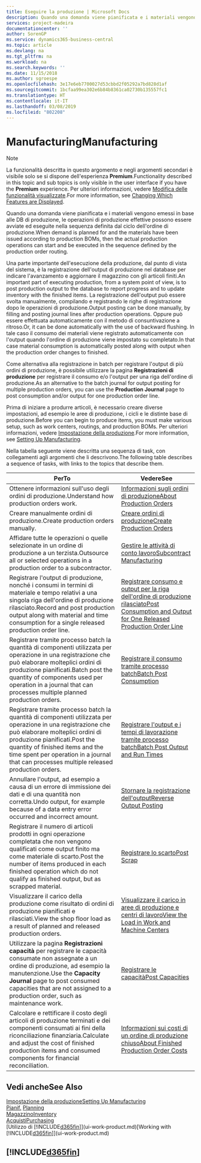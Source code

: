 ```yaml
---
title: Eseguire la produzione | Microsoft Docs
description: Quando una domanda viene pianificata e i materiali vengono emessi in base alle DB di produzione, le operazioni di produzione effettive possono essere avviate ed eseguite nella sequenza definita dal ciclo dell'ordine di produzione.
services: project-madeira
documentationcenter: ''
author: SorenGP
ms.service: dynamics365-business-central
ms.topic: article
ms.devlang: na
ms.tgt_pltfrm: na
ms.workload: na
ms.search.keywords: ''
ms.date: 11/15/2018
ms.author: sgroespe
ms.openlocfilehash: 3e17e6eb7700027d53cbbd2f05292a7bd828d1af
ms.sourcegitcommit: 1bcfaa99ea302e6b84b8361ca02730b135557fc1
ms.translationtype: HT
ms.contentlocale: it-IT
ms.lasthandoff: 03/08/2019
ms.locfileid: "802208"
---
```

# <a name="manufacturing"></a><span data-ttu-id="42b3a-103">Manufacturing</span><span class="sxs-lookup"><span data-stu-id="42b3a-103">Manufacturing</span></span>
> [!NOTE]
> <span data-ttu-id="42b3a-104">La funzionalità descritta in questo argomento e negli argomenti secondari è visibile solo se si dispone dell'esperienza **Premium**.</span><span class="sxs-lookup"><span data-stu-id="42b3a-104">Functionality described in this topic and sub topics is only visible in the user interface if you have the **Premium** experience.</span></span> <span data-ttu-id="42b3a-105">Per ulteriori informazioni, vedere [Modifica delle funzionalità visualizzate](ui-experiences.md).</span><span class="sxs-lookup"><span data-stu-id="42b3a-105">For more information, see [Changing Which Features are Displayed](ui-experiences.md).</span></span>

<span data-ttu-id="42b3a-106">Quando una domanda viene pianificata e i materiali vengono emessi in base alle DB di produzione, le operazioni di produzione effettive possono essere avviate ed eseguite nella sequenza definita dal ciclo dell'ordine di produzione.</span><span class="sxs-lookup"><span data-stu-id="42b3a-106">When demand is planned for and the materials have been issued according to production BOMs, then the actual production operations can start and be executed in the sequence defined by the production order routing.</span></span>  

<span data-ttu-id="42b3a-107">Una parte importante dell'esecuzione della produzione, dal punto di vista del sistema, è la registrazione dell'output di produzione nel database per indicare l'avanzamento e aggiornare il magazzino con gli articoli finiti.</span><span class="sxs-lookup"><span data-stu-id="42b3a-107">An important part of executing production, from a system point of view, is to post production output to the database to report progress and to update inventory with the finished items.</span></span> <span data-ttu-id="42b3a-108">La registrazione dell'output può essere svolta manualmente, compilando e registrando le righe di registrazione dopo le operazioni di produzione.</span><span class="sxs-lookup"><span data-stu-id="42b3a-108">Output posting can be done manually, by filling and posting journal lines after production operations.</span></span> <span data-ttu-id="42b3a-109">Oppure può essere effettuata automaticamente con il metodo di consuntivazione a ritroso.</span><span class="sxs-lookup"><span data-stu-id="42b3a-109">Or, it can be done automatically with the use of backward flushing.</span></span> <span data-ttu-id="42b3a-110">In tale caso il consumo dei materiali viene registrato automaticamente con l'output quando l'ordine di produzione viene impostato su completato.</span><span class="sxs-lookup"><span data-stu-id="42b3a-110">In that case material consumption is automatically posted along with output when the production order changes to finished.</span></span>  

<span data-ttu-id="42b3a-111">Come alternativa alla registrazione in batch per registrare l'output di più ordini di produzione, è possibile utilizzare la pagina **Registrazioni di produzione** per registrare il consumo e/o l'output per una riga dell'ordine di produzione.</span><span class="sxs-lookup"><span data-stu-id="42b3a-111">As an alternative to the batch journal for output posting for multiple production orders, you can use the **Production Journal** page to post consumption and/or output for one production order line.</span></span>

<span data-ttu-id="42b3a-112">Prima di iniziare a produrre articoli, è necessario creare diverse impostazioni, ad esempio le aree di produzione, i cicli e le distinte base di produzione.</span><span class="sxs-lookup"><span data-stu-id="42b3a-112">Before you can begin to produce items, you must make various setup, such as work centers, routings, and production BOMs.</span></span> <span data-ttu-id="42b3a-113">Per ulteriori informazioni, vedere [Impostazione della produzione](production-configure-production-processes.md).</span><span class="sxs-lookup"><span data-stu-id="42b3a-113">For more information, see [Setting Up Manufacturing](production-configure-production-processes.md).</span></span>

<span data-ttu-id="42b3a-114">Nella tabella seguente viene descritta una sequenza di task, con collegamenti agli argomenti che li descrivono.</span><span class="sxs-lookup"><span data-stu-id="42b3a-114">The following table describes a sequence of tasks, with links to the topics that describe them.</span></span>   

|<span data-ttu-id="42b3a-115">**Per**</span><span class="sxs-lookup"><span data-stu-id="42b3a-115">**To**</span></span>|<span data-ttu-id="42b3a-116">**Vedere**</span><span class="sxs-lookup"><span data-stu-id="42b3a-116">**See**</span></span>|  
|------------|-------------|  
|<span data-ttu-id="42b3a-117">Ottenere informazioni sull'uso degli ordini di produzione.</span><span class="sxs-lookup"><span data-stu-id="42b3a-117">Understand how production orders work.</span></span>|[<span data-ttu-id="42b3a-118">Informazioni sugli ordini di produzione</span><span class="sxs-lookup"><span data-stu-id="42b3a-118">About Production Orders</span></span>](production-about-production-orders.md)|
|<span data-ttu-id="42b3a-119">Creare manualmente ordini di produzione.</span><span class="sxs-lookup"><span data-stu-id="42b3a-119">Create production orders manually.</span></span>|[<span data-ttu-id="42b3a-120">Creare ordini di produzione</span><span class="sxs-lookup"><span data-stu-id="42b3a-120">Create Production Orders</span></span>](production-how-to-create-production-orders.md)|
|<span data-ttu-id="42b3a-121">Affidare tutte le operazioni o quelle selezionate in un ordine di produzione a un terzista.</span><span class="sxs-lookup"><span data-stu-id="42b3a-121">Outsource all or selected operations in a production order to a subcontractor.</span></span>|[<span data-ttu-id="42b3a-122">Gestire le attività di conto lavoro</span><span class="sxs-lookup"><span data-stu-id="42b3a-122">Subcontract Manufacturing</span></span>](production-how-to-subcontract-manufacturing.md)|
|<span data-ttu-id="42b3a-123">Registrare l'output di produzione, nonché i consumi in termini di materiale e tempo relativi a una singola riga dell'ordine di produzione rilasciato.</span><span class="sxs-lookup"><span data-stu-id="42b3a-123">Record and post production output along with material and time consumption for a single released production order line.</span></span>|[<span data-ttu-id="42b3a-124">Registrare consumo e output per la riga dell'ordine di produzione rilasciato</span><span class="sxs-lookup"><span data-stu-id="42b3a-124">Post Consumption and Output for One Released Production Order Line</span></span>](production-how-to-register-consumption-and-output.md)|  
|<span data-ttu-id="42b3a-125">Registrare tramite processo batch la quantità di componenti utilizzata per operazione in una registrazione che può elaborare molteplici ordini di produzione pianificati.</span><span class="sxs-lookup"><span data-stu-id="42b3a-125">Batch post the quantity of components used per operation in a journal that can processes multiple planned production orders.</span></span>|[<span data-ttu-id="42b3a-126">Registrare il consumo tramite processo batch</span><span class="sxs-lookup"><span data-stu-id="42b3a-126">Batch Post Consumption</span></span>](production-how-to-post-consumption.md)|
|<span data-ttu-id="42b3a-127">Registrare tramite processo batch la quantità di componenti utilizzata per operazione in una registrazione che può elaborare molteplici ordini di produzione pianificati.</span><span class="sxs-lookup"><span data-stu-id="42b3a-127">Post the quantity of finished items and the time spent per operation in a journal that can processes multiple released production orders.</span></span>|[<span data-ttu-id="42b3a-128">Registrare l'output e i tempi di lavorazione tramite processo batch</span><span class="sxs-lookup"><span data-stu-id="42b3a-128">Batch Post Output and Run Times</span></span>](production-how-to-post-output-quantity.md)|
|<span data-ttu-id="42b3a-129">Annullare l'output, ad esempio a causa di un errore di immissione dei dati e di una quantità non corretta.</span><span class="sxs-lookup"><span data-stu-id="42b3a-129">Undo output, for example because of a data entry error occurred and incorrect amount.</span></span>  |[<span data-ttu-id="42b3a-130">Stornare la registrazione dell'output</span><span class="sxs-lookup"><span data-stu-id="42b3a-130">Reverse Output Posting</span></span>](production-how-to-reverse-output-posting.md)|  
|<span data-ttu-id="42b3a-131">Registrare il numero di articoli prodotti in ogni operazione completata che non vengono qualificati come output finito ma come materiale di scarto.</span><span class="sxs-lookup"><span data-stu-id="42b3a-131">Post the number of items produced in each finished operation which do not qualify as finished output, but as scrapped material.</span></span>|[<span data-ttu-id="42b3a-132">Registrare lo scarto</span><span class="sxs-lookup"><span data-stu-id="42b3a-132">Post Scrap</span></span>](production-how-to-post-scrap.md)|
|<span data-ttu-id="42b3a-133">Visualizzare il carico della produzione come risultato di ordini di produzione pianificati e rilasciati.</span><span class="sxs-lookup"><span data-stu-id="42b3a-133">View the shop floor load as a result of planned and released production orders.</span></span>|[<span data-ttu-id="42b3a-134">Visualizzare il carico in aree di produzione e centri di lavoro</span><span class="sxs-lookup"><span data-stu-id="42b3a-134">View the Load in Work and Machine Centers</span></span>](production-how-to-view-the-load-on-work-centers.md)|      
|<span data-ttu-id="42b3a-135">Utilizzare la pagina **Registrazioni capacità** per registrare le capacità consumate non assegnate a un ordine di produzione, ad esempio la manutenzione.</span><span class="sxs-lookup"><span data-stu-id="42b3a-135">Use the **Capacity Journal** page to post consumed capacities that are not assigned to a production order, such as maintenance work.</span></span>|[<span data-ttu-id="42b3a-136">Registrare le capacità</span><span class="sxs-lookup"><span data-stu-id="42b3a-136">Post Capacities</span></span>](production-how-to-post-capacities.md)|  
|<span data-ttu-id="42b3a-137">Calcolare e rettificare il costo degli articoli di produzione terminati e dei componenti consumati ai fini della riconciliazione finanziaria.</span><span class="sxs-lookup"><span data-stu-id="42b3a-137">Calculate and adjust the cost of finished production items and consumed components for financial reconciliation.</span></span>|[<span data-ttu-id="42b3a-138">Informazioni sui costi di un ordine di produzione chiuso</span><span class="sxs-lookup"><span data-stu-id="42b3a-138">About Finished Production Order Costs</span></span>](finance-about-finished-production-order-costs.md)|  

## <a name="see-also"></a><span data-ttu-id="42b3a-139">Vedi anche</span><span class="sxs-lookup"><span data-stu-id="42b3a-139">See Also</span></span>  
[<span data-ttu-id="42b3a-140">Impostazione della produzione</span><span class="sxs-lookup"><span data-stu-id="42b3a-140">Setting Up Manufacturing</span></span>](production-configure-production-processes.md)  
<span data-ttu-id="42b3a-141">[Pianif.](production-planning.md)    </span><span class="sxs-lookup"><span data-stu-id="42b3a-141">[Planning](production-planning.md)    </span></span>  
[<span data-ttu-id="42b3a-142">Magazzino</span><span class="sxs-lookup"><span data-stu-id="42b3a-142">Inventory</span></span>](inventory-manage-inventory.md)  
[<span data-ttu-id="42b3a-143">Acquisti</span><span class="sxs-lookup"><span data-stu-id="42b3a-143">Purchasing</span></span>](purchasing-manage-purchasing.md)  
<span data-ttu-id="42b3a-144">[Utilizzo di [!INCLUDE[d365fin](includes/d365fin_md.md)]](ui-work-product.md)</span><span class="sxs-lookup"><span data-stu-id="42b3a-144">[Working with [!INCLUDE[d365fin](includes/d365fin_md.md)]](ui-work-product.md)</span></span>

## [!INCLUDE[d365fin](includes/free_trial_md.md)]  
